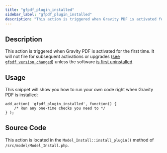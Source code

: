 ```yaml
---
title: "gfpdf_plugin_installed"
sidebar_label: "gfpdf_plugin_installed"
description: "This action is triggered when Gravity PDF is activated for the first time. It will not fire for subsequent activations or upgrades unless first uninstalled."
---
```


## Description 

This action is triggered when Gravity PDF is activated for the first time. It will not fire for subsequent activations or upgrades ([see `gfpdf_version_changed`](gfpdf_version_changed.md)) unless the software [is first uninstalled](user-global-settings.md#uninstall). 

## Usage 

This snippet will show you how to run your own code right when Gravity PDF is installed:

```
add_action( 'gfpdf_plugin_installed', function() {
	/* Run any one-time checks you need to */	
} );
```

## Source Code 

This action is located in the `Model_Install::install_plugin()` method of `/src/model/Model_Install.php`.